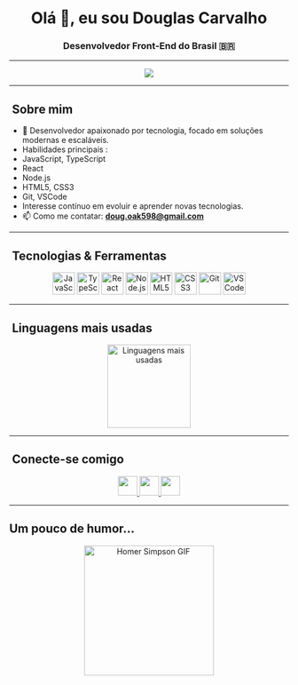 <h1 align="center">Olá 👋, eu sou Douglas Carvalho</h1>
<h3 align="center">Desenvolvedor Front-End do Brasil 🇧🇷</h3>

---

<p align="center">
  <img src="https://visitor-badge.laobi.icu/badge?page_id=Black598.Black598&left_color=darkred&right_color=aqua" />
</p>

---

## ​​​ Sobre mim

- 💼 Desenvolvedor apaixonado por tecnologia, focado em soluções modernas e escaláveis.
-  Habilidades principais :
  - JavaScript, TypeScript
  - React
  - Node.js
  - HTML5, CSS3
  - Git, VSCode
-  Interesse contínuo em evoluir e aprender novas tecnologias.
- 📫 Como me contatar: **[doug.oak598@gmail.com](mailto:doug.oak598@gmail.com)**

---

## ​​ Tecnologias & Ferramentas

<div align="center">
  <img src="https://cdn.jsdelivr.net/gh/devicons/devicon/icons/javascript/javascript-original.svg" height="40" alt="JavaScript" />
  <img src="https://cdn.jsdelivr.net/gh/devicons/devicon/icons/typescript/typescript-original.svg" height="40" alt="TypeScript" />
  <img src="https://cdn.jsdelivr.net/gh/devicons/devicon/icons/react/react-original.svg" height="40" alt="React" />
  <img src="https://cdn.jsdelivr.net/gh/devicons/devicon/icons/nodejs/nodejs-original.svg" height="40" alt="Node.js" />
  <img src="https://cdn.jsdelivr.net/gh/devicons/devicon/icons/html5/html5-original.svg" height="40" alt="HTML5" />
  <img src="https://cdn.jsdelivr.net/gh/devicons/devicon/icons/css3/css3-original.svg" height="40" alt="CSS3" />
  <img src="https://cdn.jsdelivr.net/gh/devicons/devicon/icons/git/git-original.svg" height="40" alt="Git" />
  <img src="https://cdn.jsdelivr.net/gh/devicons/devicon/icons/vscode/vscode-original.svg" height="40" alt="VSCode" />
</div>

---

## ​ Linguagens mais usadas

<div align="center">
  <img src="https://github-readme-stats.vercel.app/api/top-langs?username=Black598&locale=pt-br&hide_title=false&layout=compact&card_width=320&langs_count=5&theme=dracula&hide_border=false&order=2" height="150" alt="Linguagens mais usadas" />
</div>

---

## ​ Conecte-se comigo

<div align="center">
  <a href="https://discord.gg/WESd7zdS" target="_blank">
    <img src="https://img.shields.io/static/v1?message=Discord&logo=discord&label=&color=7289DA&logoColor=white&labelColor=&style=for-the-badge" height="35" />
  </a>
  <a href="https://www.linkedin.com/in/douglas-ferreira-dev?utm_source=share&utm_campaign=share_via&utm_content=profile&utm_medium=android_app" target="_blank">
    <img src="https://img.shields.io/static/v1?message=LinkedIn&logo=linkedin&label=&color=0077B5&logoColor=white&labelColor=&style=for-the-badge" height="35" />
  </a>
  <a href="mailto:doug.oak598@gmail.com" target="_blank">
    <img src="https://img.shields.io/static/v1?message=Gmail&logo=gmail&label=&color=D14836&logoColor=white&labelColor=&style=for-the-badge" height="35" />
  </a>
</div>

---

##  Um pouco de humor...

<div align="center">
  <img height="234" src="https://media.tenor.com/a-TsAtfszc8AAAAM/homer-any.gif" alt="Homer Simpson GIF" />
</div>
